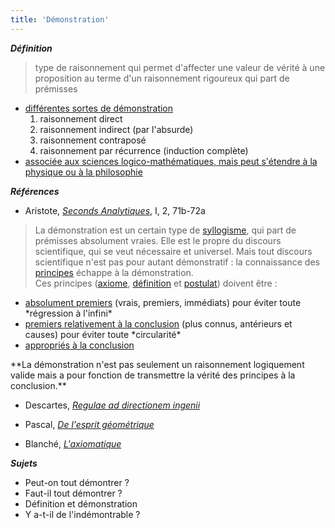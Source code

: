 ```yaml
---
title: 'Démonstration'
---
```


***Définition*** 

> type de raisonnement qui permet d'affecter une valeur de vérité à une proposition
> au terme d'un raisonnement rigoureux qui part de prémisses

- <u>différentes sortes de démonstration</u>
  1. raisonnement direct
  1. raisonnement indirect (par l'absurde)
  1. raisonnement contraposé
  1. raisonnement par récurrence (induction complète)
- <u>associée aux sciences logico-mathématiques, mais peut s'étendre à la physique ou à la philosophie</u>

***Références***

* Aristote, <u>*Seconds Analytiques*</u>, I, 2, 71b-72a

> La démonstration est un certain type de [syllogisme](../syllogisme/), qui part de prémisses 
absolument vraies. Elle est le propre du discours scientifique, qui se veut nécessaire et universel.
Mais tout discours scientifique n'est pas pour autant démonstratif : la connaissance des [principes](../principe/) échappe à la démonstration.  
Ces principes ([axiome](../axiome/), [définition](../définition/) et
[postulat](../ostulat/)) doivent être :
<ul>
<li> <u>absolument premiers</u> (vrais, premiers, immédiats) pour éviter toute *régression à l'infini*</li>
<li><u>premiers relativement à la conclusion</u> (plus connus, antérieurs et causes) pour éviter toute *circularité*</li>
<li><u>appropriés à la conclusion</u></li>
</ul>
**La démonstration n'est pas seulement un raisonnement logiquement valide mais a pour fonction
de transmettre la vérité des principes à la conclusion.**

* Descartes, <u>*Regulae ad directionem ingenii*</u>

* Pascal, <u>*De l'esprit géométrique*</u>

* Blanché, <u>*L'axiomatique*</u>

***Sujets***

- Peut-on tout démontrer ?
- Faut-il tout démontrer ?
- Définition et démonstration
- Y a-t-il de l'indémontrable ?
